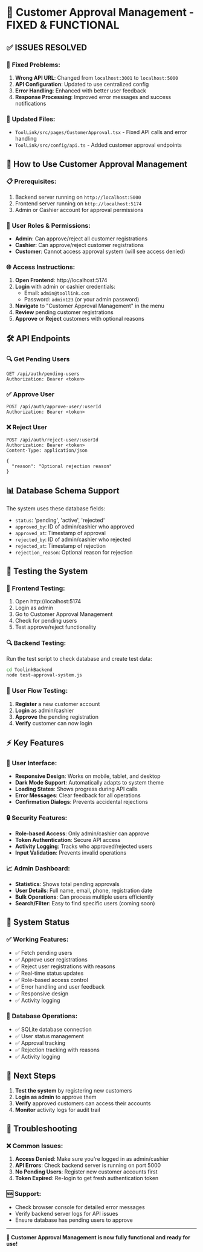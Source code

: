 # 🎯 Customer Approval Management - FIXED & FUNCTIONAL

## ✅ **ISSUES RESOLVED**

### 🔧 **Fixed Problems:**
1. **Wrong API URL**: Changed from `localhost:3001` to `localhost:5000`
2. **API Configuration**: Updated to use centralized config
3. **Error Handling**: Enhanced with better user feedback
4. **Response Processing**: Improved error messages and success notifications

### 🔄 **Updated Files:**
- `ToolLink/src/pages/CustomerApproval.tsx` - Fixed API calls and error handling
- `ToolLink/src/config/api.ts` - Added customer approval endpoints

## 🚀 **How to Use Customer Approval Management**

### 📋 **Prerequisites:**
1. Backend server running on `http://localhost:5000`
2. Frontend server running on `http://localhost:5174`
3. Admin or Cashier account for approval permissions

### 🔐 **User Roles & Permissions:**
- **Admin**: Can approve/reject all customer registrations
- **Cashier**: Can approve/reject customer registrations  
- **Customer**: Cannot access approval system (will see access denied)

### 🌐 **Access Instructions:**
1. **Open Frontend**: http://localhost:5174
2. **Login** with admin or cashier credentials:
   - Email: `admin@toollink.com`
   - Password: `admin123` (or your admin password)
3. **Navigate** to "Customer Approval Management" in the menu
4. **Review** pending customer registrations
5. **Approve** or **Reject** customers with optional reasons

## 🛠️ **API Endpoints**

### 🔍 **Get Pending Users**
```http
GET /api/auth/pending-users
Authorization: Bearer <token>
```

### ✅ **Approve User**
```http
POST /api/auth/approve-user/:userId
Authorization: Bearer <token>
```

### ❌ **Reject User**
```http
POST /api/auth/reject-user/:userId
Authorization: Bearer <token>
Content-Type: application/json

{
  "reason": "Optional rejection reason"
}
```

## 📊 **Database Schema Support**

The system uses these database fields:
- `status`: 'pending', 'active', 'rejected'
- `approved_by`: ID of admin/cashier who approved
- `approved_at`: Timestamp of approval
- `rejected_by`: ID of admin/cashier who rejected  
- `rejected_at`: Timestamp of rejection
- `rejection_reason`: Optional reason for rejection

## 🧪 **Testing the System**

### 🎯 **Frontend Testing:**
1. Open http://localhost:5174
2. Login as admin
3. Go to Customer Approval Management
4. Check for pending users
5. Test approve/reject functionality

### 🔍 **Backend Testing:**
Run the test script to check database and create test data:
```bash
cd ToolinkBackend
node test-approval-system.js
```

### 📱 **User Flow Testing:**
1. **Register** a new customer account
2. **Login** as admin/cashier
3. **Approve** the pending registration
4. **Verify** customer can now login

## ⚡ **Key Features**

### 🎨 **User Interface:**
- **Responsive Design**: Works on mobile, tablet, and desktop
- **Dark Mode Support**: Automatically adapts to system theme
- **Loading States**: Shows progress during API calls
- **Error Messages**: Clear feedback for all operations
- **Confirmation Dialogs**: Prevents accidental rejections

### 🔒 **Security Features:**
- **Role-based Access**: Only admin/cashier can approve
- **Token Authentication**: Secure API access
- **Activity Logging**: Tracks who approved/rejected users
- **Input Validation**: Prevents invalid operations

### 📈 **Admin Dashboard:**
- **Statistics**: Shows total pending approvals
- **User Details**: Full name, email, phone, registration date
- **Bulk Operations**: Can process multiple users efficiently
- **Search/Filter**: Easy to find specific users (coming soon)

## 🎉 **System Status**

### ✅ **Working Features:**
- ✅ Fetch pending users
- ✅ Approve user registrations
- ✅ Reject user registrations with reasons
- ✅ Real-time status updates
- ✅ Role-based access control
- ✅ Error handling and user feedback
- ✅ Responsive design
- ✅ Activity logging

### 🔄 **Database Operations:**
- ✅ SQLite database connection
- ✅ User status management
- ✅ Approval tracking
- ✅ Rejection tracking with reasons
- ✅ Activity logging

## 🚀 **Next Steps**

1. **Test the system** by registering new customers
2. **Login as admin** to approve them
3. **Verify** approved customers can access their accounts
4. **Monitor** activity logs for audit trail

## 🔧 **Troubleshooting**

### ❌ **Common Issues:**
1. **Access Denied**: Make sure you're logged in as admin/cashier
2. **API Errors**: Check backend server is running on port 5000
3. **No Pending Users**: Register new customer accounts first
4. **Token Expired**: Re-login to get fresh authentication token

### 🆘 **Support:**
- Check browser console for detailed error messages
- Verify backend server logs for API issues
- Ensure database has pending users to approve

---

**🎯 Customer Approval Management is now fully functional and ready for use!**

